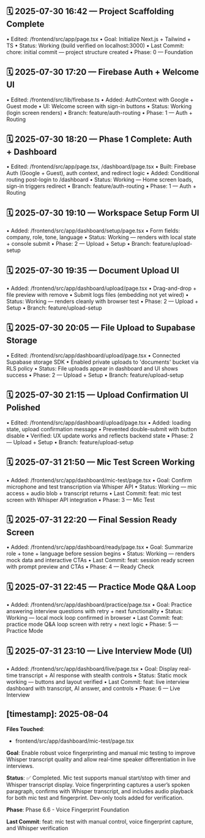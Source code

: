 ## 🗓 2025-07-30 16:42 — Project Scaffolding Complete
• Edited: /frontend/src/app/page.tsx
• Goal: Initialize Next.js + Tailwind + TS
• Status: Working (build verified on localhost:3000)
• Last Commit: chore: initial commit — project structure created
• Phase: 0 — Foundation

## 🗓 2025-07-30 17:20 — Firebase Auth + Welcome UI
• Edited: /frontend/src/lib/firebase.ts
• Added: AuthContext with Google + Guest mode
• UI: Welcome screen with sign-in buttons
• Status: Working (login screen renders)
• Branch: feature/auth-routing
• Phase: 1 — Auth + Routing

## 🗓 2025-07-30 18:20 — Phase 1 Complete: Auth + Dashboard
• Edited: /frontend/src/app/page.tsx, /dashboard/page.tsx
• Built: Firebase Auth (Google + Guest), auth context, and redirect logic
• Added: Conditional routing post-login to /dashboard
• Status: Working — Home screen loads, sign-in triggers redirect
• Branch: feature/auth-routing
• Phase: 1 — Auth + Routing

## 🗓 2025-07-30 19:10 — Workspace Setup Form UI
• Added: /frontend/src/app/dashboard/setup/page.tsx
• Form fields: company, role, tone, language
• Status: Working — renders with local state + console submit
• Phase: 2 — Upload + Setup
• Branch: feature/upload-setup

## 🗓 2025-07-30 19:35 — Document Upload UI
• Added: /frontend/src/app/dashboard/upload/page.tsx
• Drag-and-drop + file preview with remove
• Submit logs files (embedding not yet wired)
• Status: Working — renders cleanly with browser test
• Phase: 2 — Upload + Setup
• Branch: feature/upload-setup

## 🗓 2025-07-30 20:05 — File Upload to Supabase Storage
• Edited: /frontend/src/app/dashboard/upload/page.tsx
• Connected Supabase storage SDK
• Enabled private uploads to 'documents' bucket via RLS policy
• Status: File uploads appear in dashboard and UI shows success
• Phase: 2 — Upload + Setup
• Branch: feature/upload-setup

## 🗓 2025-07-30 21:15 — Upload Confirmation UI Polished
• Edited: /frontend/src/app/dashboard/upload/page.tsx
• Added: loading state, upload confirmation message
• Prevented double-submit with button disable
• Verified: UX update works and reflects backend state
• Phase: 2 — Upload + Setup
• Branch: feature/upload-setup

## 🗓 2025-07-31 21:50 — Mic Test Screen Working
• Added: /frontend/src/app/dashboard/mic-test/page.tsx
• Goal: Confirm microphone and test transcription via Whisper API
• Status: Working — mic access + audio blob + transcript returns
• Last Commit: feat: mic test screen with Whisper API integration
• Phase: 3 — Mic Test

## 🗓 2025-07-31 22:20 — Final Session Ready Screen
• Added: /frontend/src/app/dashboard/ready/page.tsx
• Goal: Summarize role + tone + language before session begins
• Status: Working — renders mock data and interactive CTAs
• Last Commit: feat: session ready screen with prompt preview and CTAs
• Phase: 4 — Ready Check

## 🗓 2025-07-31 22:45 — Practice Mode Q&A Loop
• Added: /frontend/src/app/dashboard/practice/page.tsx
• Goal: Practice answering interview questions with retry + next functionality
• Status: Working — local mock loop confirmed in browser
• Last Commit: feat: practice mode Q&A loop screen with retry + next logic
• Phase: 5 — Practice Mode

## 🗓 2025-07-31 23:10 — Live Interview Mode (UI)
• Added: /frontend/src/app/dashboard/live/page.tsx
• Goal: Display real-time transcript + AI response with stealth controls
• Status: Static mock working — buttons and layout verified
• Last Commit: feat: live interview dashboard with transcript, AI answer, and controls
• Phase: 6 — Live Interview

## [timestamp]: 2025-08-04
**Files Touched**: 
- frontend/src/app/dashboard/mic-test/page.tsx

**Goal**: 
Enable robust voice fingerprinting and manual mic testing to improve Whisper transcript quality and allow real-time speaker differentiation in live interviews.

**Status**: 
✅ Completed. Mic test supports manual start/stop with timer and Whisper transcript display. Voice fingerprinting captures a user’s spoken paragraph, confirms with Whisper transcript, and includes audio playback for both mic test and fingerprint. Dev-only tools added for verification.

**Phase**: 
Phase 6.6 - Voice Fingerprint Foundation

**Last Commit**: 
feat: mic test with manual control, voice fingerprint capture, and Whisper verification
